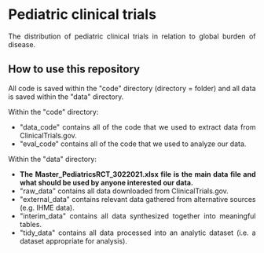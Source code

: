 # Pediatric clinical trials

<div align='justify'>

The distribution of pediatric clinical trials in relation to global burden of disease.

## How to use this repository

All code is saved within the "code" directory (directory = folder) and all data is saved within the "data" directory. 

Within the "code" directory:

- "data_code" contains all of the code that we used to extract data from ClinicalTrials.gov.
- "eval_code" contains all of the code that we used to analyze our data.

Within the "data" directory:

- **The Master_PediatricsRCT_3022021.xlsx file is the main data file and what should be used by anyone interested our data.**
- "raw_data" contains all data downloaded from ClinicalTrials.gov.
- "external_data" contains relevant data gathered from alternative sources (e.g. IHME data).
- "interim_data" contains all data synthesized together into meaningful tables.
- "tidy_data" contains all data processed into an analytic dataset (i.e. a dataset appropriate for analysis).


</div>
